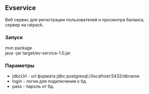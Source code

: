 ## Evservice
Веб сервис для регистрации пользователей и просмотра баланса,
 сервер на ratpack.

### Запуск

 mvn package   
 java -jar target/ev-service-1.0.jar <jdbcUrl> <login> <pass>

### Параметры
* jdbcUrl - url формата jdbc:postgresql://localhost:5432/dbname
* login - логин для подключения к бд.
* pass - пароль от бд.
